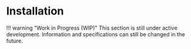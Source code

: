 # Installation

!!! warning "Work in Progress (WIP)"
    This section is still under active development. Information and specifications can still be changed in the future.
